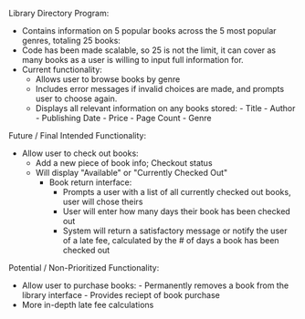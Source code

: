 Library Directory Program:
- Contains information on 5 popular books across the 5 most popular genres, totaling 25 books:
- Code has been made scalable, so 25 is not the limit, it can cover as many books as a user is willing to input full information for.
- Current functionality:
    - Allows user to browse books by genre
    - Includes error messages if invalid choices are made, and prompts user to choose again.
    - Displays all relevant information on any books stored:
                - Title
                - Author
                - Publishing Date
                - Price
                - Page Count
                - Genre
                
Future / Final Intended Functionality:
- Allow user to check out books:
  - Add a new piece of book info; Checkout status
  - Will display "Available" or "Currently Checked Out"
    - Book return interface:
      - Prompts a user with a list of all currently checked out books, user will chose theirs 
      - User will enter how many days their book has been checked out
      - System will return a satisfactory message or notify the user of a late fee, calculated by the # of days a book has been checked out

Potential / Non-Prioritized Functionality:
  - Allow user to purchase books:
                - Permanently removes a book from the library interface
                - Provides reciept of book purchase
  - More in-depth late fee calculations

